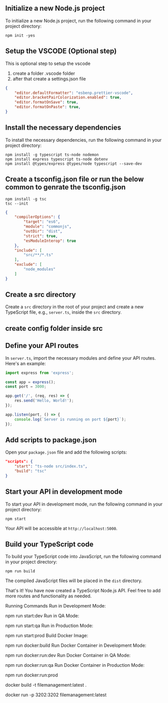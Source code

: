 
## Initialize a new Node.js project

To initialize a new Node.js project, run the following command in your project directory:

```
npm init -yes
```

## Setup the VSCODE (Optional step)
This is optional step to setup the vscode
1) create a folder .vscode folder 
2) after that create a settings.json file

```json
{
    "editor.defaultFormatter": "esbenp.prettier-vscode",
    "editor.bracketPairColorization.enabled": true,
    "editor.formatOnSave": true,
    "editor.formatOnPaste": true,
}
```

## Install the necessary dependencies

To install the necessary dependencies, run the following command in your project directory:

```
npm install -g typescript ts-node nodemon
npm install express typescript ts-node dotenv
npm install @types/express @types/node typescript --save-dev
```

## Create a tsconfig.json file or run the below common to genrate the tsconfig.json

```
npm install -g tsc
tsc --init
```

```json
{
    "compilerOptions": {
        "target": "es6",
        "module": "commonjs",
        "outDir": "dist",
        "strict": true,
        "esModuleInterop": true
    },
    "include": [
        "src/**/*.ts"
    ],
    "exclude": [
        "node_modules"
    ]
}
```

## Create a src directory

Create a `src` directory in the root of your project and create a new TypeScript file, e.g., `server.ts`, inside the `src` directory.

## create config folder inside src

## Define your API routes

In `server.ts`, import the necessary modules and define your API routes. Here's an example:

```typescript
import express from 'express';

const app = express();
const port = 3000;

app.get('/', (req, res) => {
    res.send('Hello, World!');
});

app.listen(port, () => {
    console.log(`Server is running on port ${port}`);
});
```

## Add scripts to package.json

Open your `package.json` file and add the following scripts:

```json
"scripts": {
    "start": "ts-node src/index.ts",
    "build": "tsc"
}
```

## Start your API in development mode

To start your API in development mode, run the following command in your project directory:

```
npm start
```

Your API will be accessible at `http://localhost:5000`.

## Build your TypeScript code

To build your TypeScript code into JavaScript, run the following command in your project directory:

```
npm run build
```

The compiled JavaScript files will be placed in the `dist` directory.

That's it! You have now created a TypeScript Node.js API. Feel free to add more routes and functionality as needed.



Running Commands
Run in Development Mode:

npm run start:dev
Run in QA Mode:

npm run start:qa
Run in Production Mode:

npm run start:prod
Build Docker Image:

npm run docker:build
Run Docker Container in Development Mode:

npm run docker:run:dev
Run Docker Container in QA Mode:

npm run docker:run:qa
Run Docker Container in Production Mode:

npm run docker:run:prod

docker build -t filemanagement:latest .

docker run -p 3202:3202 filemanagement:latest
